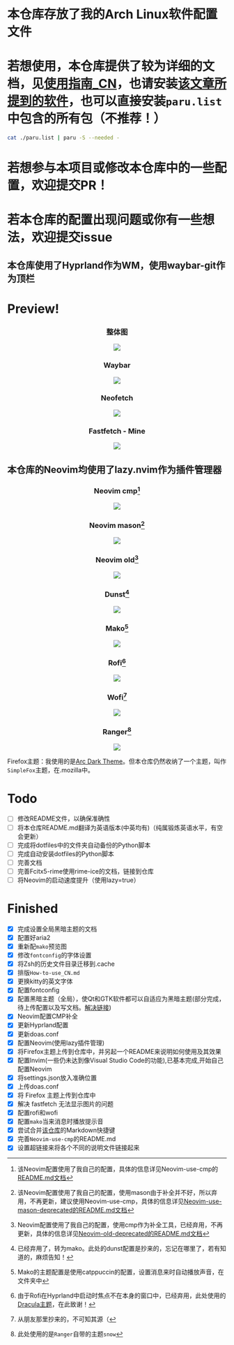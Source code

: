 # 本仓库存放了我的Arch Linux软件配置文件
# 若想使用，本仓库提供了较为详细的文档，见[使用指南_CN](https://github.com/PILIHU2022/My-dotfiles/blob/main/How-to-use_CN.md)，也请安装[该文章所提到的软件](https://github.com/PILIHU2022/My-dotfiles/blob/main/Programs.md)，也可以直接安装`paru.list`中包含的所有包（不推荐！）
```bash
cat ./paru.list | paru -S --needed -
```
<!-- # 若想参与或修改本仓库中的一些配置，可来到[ 该仓库 ](https://github.com/PILIHU2022/My-dotfiles-DEV)查看README.md -->
# 若想参与本项目或修改本仓库中的一些配置，欢迎提交PR！
# 若本仓库的配置出现问题或你有一些想法，欢迎提交issue
## 本仓库使用了Hyprland作为WM，使用waybar-git作为顶栏
# Preview!
### <div align='center'>整体图</div>
<p align='center'>
<!-- <img src = 'https://s1.imagehub.cc/images/2024/02/07/165e5420c0410773842aa850e870c4ef.md.png'> -->
<!-- <img src ='https://s1.imagehub.cc/images/2024/07/20/3f71f8008c684f15a5fcb43e1e11ec9b.png'> -->
<img src ='https://s1.imagehub.cc/images/2024/08/23/e408315bfec2454b76e8e95878b3f6ff.png'>
</p>

### <div align='center'>Waybar</div>
<p align='center'>
<img src = 'https://s1.imagehub.cc/images/2024/08/23/2b758fdeb2a73351b6347fd83461fd7d.png'
</p>

### <div align='center'>Neofetch</div>
<p align='center'>
<img src = 'https://s1.imagehub.cc/images/2024/02/07/4fd8aaa28a9ea768ed302dcc2ecb9d85.png'
</p>

### <div align='center'>Fastfetch - Mine</div>
<p align='center'>
<img src = 'https://s1.imagehub.cc/images/2024/02/07/6ee906b80d0050a2814e46ae5de1aa08.png'
</p>

<!-- <div align='center'>Fastfetch - by Meow0x7E</div> -->
<!-- <p align='center'> -->
<!-- <img src = 'https://s1.imagehub.cc/images/2024/02/07/6ee906b80d0050a2814e46ae5de1aa08.png' -->
<!-- </p> -->

<!-- 该配置使用了群友[猫猫](https://github.com/Meow0x7E)的Fastfetch配置，该配置是有猫猫自己动手写的，并没有借鉴其他人的配置。在此致谢！ -->

## 本仓库的Neovim均使用了lazy.nvim作为插件管理器
### <div align='center'>Neovim cmp[^Neovim-cmp]</div>
<p align='center'>
<img src = 'https://s1.imagehub.cc/images/2024/02/07/b135f52f9fbfd87928f655c658e42d11.png'
</p>

[^Neovim-cmp]: 该Neovim配置使用了我自己的配置，具体的信息详见Neovim-use-cmp的[README.md文档](https://github.com/PILIHU2022/My-dotfiles/tree/main/Config/nvim-use-cmp)

### <div align='center'>Neovim mason[^Neovim-mason]</div>
<p align='center'>
<img src = 'https://s1.imagehub.cc/images/2024/02/07/1fc1b3433f338a502c04d41e12fa9ecd.png'
</p>

[^Neovim-mason]: 该Neovim配置使用了我自己的配置，使用mason由于补全并不好，所以弃用，不再更新，建议使用Neovim-use-cmp，具体的信息详见[Neovim-use-mason-deprecated的README.md文档](https://github.com/PILIHU2022/My-dotfiles/tree/main/Config/nvim-use-mason-deprecated)

### <div align='center'>Neovim old[^Neovim-old]</div>
<p align='center'>
<img src = 'https://s1.imagehub.cc/images/2024/02/07/a4f22d2786b86f997ef04925d63805f2.png'
</p>



[^Neovim-old]: Neovim配置使用了我自己的配置，使用cmp作为补全工具，已经弃用，不再更新，具体的信息详见[Neovim-old-deprecated的README.md文档](https://github.com/PILIHU2022/My-dotfiles/tree/main/Config/nvim-old-deprecated)

### <div align='center'>Dunst[^Dunst]</div>
<p align='center'>
<img src = 'https://s1.imagehub.cc/images/2024/03/29/685a08a562184e96488228bb85eaf15d.png'
</p>

[^Dunst]: 已经弃用了，转为mako。此处的dunst配置是抄来的，忘记在哪里了，若有知道的，麻烦告知！

### <div align='center'>Mako[^Mako]</div>
<p align='center'>
<img src = 'https://s1.imagehub.cc/images/2024/08/19/9556798c9c10ca96bdf779b7cc6be0d3.png'
</p>

[^Mako]: Mako的主题配置是使用catppuccin的配置，设置消息来时自动播放声音，在文件夹中

### <div align='center'>Rofi[^Rofi]</div>
<p align='center'>
<img src = 'https://s1.imagehub.cc/images/2024/03/29/306441414fe4c6d18cc46544676de244.png'
</p>

[^Rofi]: 由于Rofi在Hyprland中启动时焦点不在本身的窗口中，已经弃用，此处使用的[Dracula主题](https://draculatheme.com/rofi)，在此致谢！

### <div align='center'>Wofi[^Wofi]</div>
<p align='center'>
<img src = 'https://s1.imagehub.cc/images/2024/03/29/18f8de49964d01b161cd51958ceab59c.png'
</p>

[^Wofi]: 从朋友那里抄来的，不可知其源（

### <div align='center'>Ranger[^Ranger]</div>
<p align='center'>
<img src = 'https://s1.imagehub.cc/images/2024/08/30/6b908f7224d6c6aa7e04e50f5f7413b9.png'
</p>

[^Ranger]: 此处使用的是`Ranger`自带的主题`snow`

Firefox主题：我使用的是[Arc Dark Theme](https://addons.mozilla.org/en-US/firefox/addon/arc-dark-theme-we/?utm_content=addons-manager-reviews-link&utm_medium=firefox-browser&utm_source=firefox-browser)。但本仓库仍然收纳了一个主题，叫作`SimpleFox`主题，在.mozilla中。

# Todo
* [ ] 修改README文件，以确保准确性
* [ ] 将本仓库README.md翻译为英语版本(中英均有)（纯属锻炼英语水平，有空会更新）
* [ ] 完成将dotfiles中的文件夹自动备份的Python脚本
* [ ] 完成自动安装dotfiles的Python脚本
* [ ] 完善文档
* [ ] 完善Fcitx5-rime使用rime-ice的文档，链接到仓库
* [ ] 将Neovim的启动速度提升（使用lazy=true）

# Finished
* [x] 完成设置全局黑暗主题的文档
* [x] 配置好aria2
* [x] 重新配`mako`预览图
* [x] 修改`fontconfig`的字体设置
* [x] 将Zsh的历史文件目录迁移到.cache
* [x] 排版`How-to-use_CN.md`
* [x] 更换kitty的英文字体
* [x] 配置fontconfig
* [x] 配置黑暗主题（全局），使Qt和GTK软件都可以自适应为黑暗主题(部分完成，待上传配置以及写文档。[解决链接](https://github.com/hyprwm/Hyprland/discussions/5867))
* [x] Neovim配置CMP补全
* [x] 更新Hyprland配置
* [x] 更新doas.conf
* [x] 配置Neovim(使用lazy插件管理)
* [x] 将Firefox主题上传到仓库中，并另起一个README来说明如何使用及其效果
* [x] 配置lnvim(一些仍未达到像Visual Studio Code的功能),已基本完成,开始自己配置Neovim
* [x] 将settings.json放入准确位置
* [x] 上传doas.conf
* [x] 将 Firefox 主题上传到仓库中
* [x] 解决 fastfetch 无法显示图片的问题
* [x] 配置rofi和wofi
* [x] 配置`mako`当来消息时播放提示音
* [x] 尝试合并[该仓库](https://github.com/Kicamon/nvim)的Markdown快捷键
* [x] 完善`Neovim-use-cmp`的README.md
* [x] 设置超链接来将各个不同的说明文件链接起来
